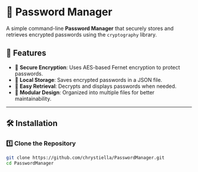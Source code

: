 # 🔐 Password Manager

A simple command-line **Password Manager** that securely stores and retrieves encrypted passwords using the `cryptography` library.

## 🚀 Features
- 🔑 **Secure Encryption**: Uses AES-based Fernet encryption to protect passwords.
- 💾 **Local Storage**: Saves encrypted passwords in a JSON file.
- 📝 **Easy Retrieval**: Decrypts and displays passwords when needed.
- 📂 **Modular Design**: Organized into multiple files for better maintainability.

---

## 🛠 Installation

### **1️⃣ Clone the Repository**
```bash
git clone https://github.com/chrystiella/PasswordManager.git
cd PasswordManager
